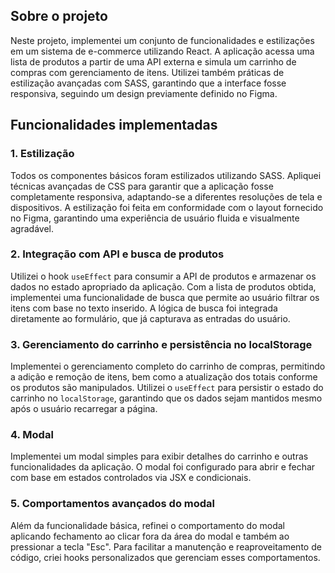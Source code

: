 ## Sobre o projeto

Neste projeto, implementei um conjunto de funcionalidades e estilizações em um sistema de e-commerce utilizando React. A aplicação acessa uma lista de produtos a partir de uma API externa e simula um carrinho de compras com gerenciamento de itens. Utilizei também práticas de estilização avançadas com SASS, garantindo que a interface fosse responsiva, seguindo um design previamente definido no Figma.

## Funcionalidades implementadas

### 1. Estilização
Todos os componentes básicos foram estilizados utilizando SASS. Apliquei técnicas avançadas de CSS para garantir que a aplicação fosse completamente responsiva, adaptando-se a diferentes resoluções de tela e dispositivos. A estilização foi feita em conformidade com o layout fornecido no Figma, garantindo uma experiência de usuário fluida e visualmente agradável.

### 2. Integração com API e busca de produtos
Utilizei o hook `useEffect` para consumir a API de produtos e armazenar os dados no estado apropriado da aplicação. Com a lista de produtos obtida, implementei uma funcionalidade de busca que permite ao usuário filtrar os itens com base no texto inserido. A lógica de busca foi integrada diretamente ao formulário, que já capturava as entradas do usuário.

### 3. Gerenciamento do carrinho e persistência no localStorage
Implementei o gerenciamento completo do carrinho de compras, permitindo a adição e remoção de itens, bem como a atualização dos totais conforme os produtos são manipulados. Utilizei o `useEffect` para persistir o estado do carrinho no `localStorage`, garantindo que os dados sejam mantidos mesmo após o usuário recarregar a página.

### 4. Modal
Implementei um modal simples para exibir detalhes do carrinho e outras funcionalidades da aplicação. O modal foi configurado para abrir e fechar com base em estados controlados via JSX e condicionais.

### 5. Comportamentos avançados do modal
Além da funcionalidade básica, refinei o comportamento do modal aplicando fechamento ao clicar fora da área do modal e também ao pressionar a tecla "Esc". Para facilitar a manutenção e reaproveitamento de código, criei hooks personalizados que gerenciam esses comportamentos.
